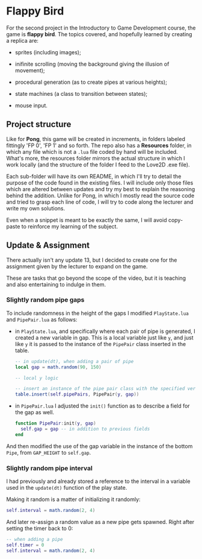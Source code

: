 # Flappy Bird

For the second project in the Introductory to Game Development course, the game is **flappy bird**. The topics covered, and hopefully learned by creating a replica are:

- sprites (including images);

- inifinite scrolling (moving the background giving the illusion of movement);

- procedural generation (as to create pipes at various heights);

- state machines (a class to transition between states);

- mouse input.

## Project structure

Like for **Pong**, this game will be created in increments, in folders labeled fittingly 'FP 0', 'FP 1' and so forth. The repo also has a **Resources** folder, in which any file which is not a `.lua` file coded by hand will be included. What's more, the resources folder mirrors the actual structure in which I work locally (and the structure of the folder I feed to the Love2D .exe file).

Each sub-folder will have its own README, in which I'll try to detail the purpose of the code found in the existing files. I will include only those files which are altered between updates and try my best to explain the reasoning behind the addition. Unlike for Pong, in which I mostly read the source code and tried to grasp each line of code, I will try to code along the lecturer and write my own solutions.

Even when a snippet is meant to be exactly the same, I will avoid copy-paste to reinforce my learning of the subject.

## Update & Assignment

There actually isn't any update 13, but I decided to create one for the assignment given by the lecturer to expand on the game.

These are tasks that go beyond the scope of the video, but it is teaching and also entertaining to indulge in them.

### Slightly random pipe gaps

To include randomness in the height of the gaps I modified `PlayState.lua` and `PipePair.lua` as follows:

- in `PlayState.lua`, and specifically where each pair of pipe is generated, I created a new variable in gap. This is a local variable just like `y`, and just like `y` it is passed to the instance of the `PipePair` class inserted in the table.

  ```lua
  -- in update(dt), when adding a pair of pipe
  local gap = math.random(90, 150)

  -- local y logic

  -- insert an instance of the pipe pair class with the specified vertical coordinate and the random gap value
  table.insert(self.pipePairs, PipePair(y, gap))
  ```

- in `PipePair.lua` I adjusted the `init()` function as to describe a field for the gap as well.

  ```lua
  function PipePair:init(y, gap)
    self.gap = gap -- in addition to previous fields
  end
  ```

And then modified the use of the gap variable in the instance of the bottom `Pipe`, from `GAP_HEIGHT` to `self.gap`.

### Slightly random pipe interval

I had previously and already stored a reference to the interval in a variable used in the `update(dt)` function of the play state.

Making it random is a matter of initializing it randomly:

```lua
self.interval = math.random(2, 4)
```

And later re-assign a random value as a new pipe gets spawned. Right after setting the timer back to 0:

```lua
-- when adding a pipe
self.timer = 0
self.interval = math.random(2, 4)
```
